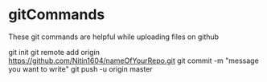 # gitCommands                                       
These git commands are helpful while uploading files on github


git init
git remote add origin https://github.com/Nitin1604/nameOfYourRepo.git
git commit -m "message you want to write"
git push -u origin master
